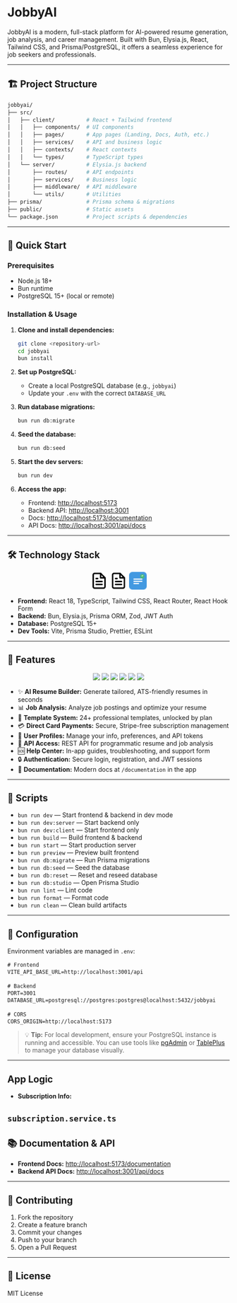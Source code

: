 # JobbyAI

JobbyAI is a modern, full-stack platform for AI-powered resume generation, job analysis, and career management. Built with Bun, Elysia.js, React, Tailwind CSS, and Prisma/PostgreSQL, it offers a seamless experience for job seekers and professionals.

---

## 🏗️ Project Structure

```bash
jobbyai/
├── src/
│   ├── client/          # React + Tailwind frontend
│   │   ├── components/  # UI components
│   │   ├── pages/       # App pages (Landing, Docs, Auth, etc.)
│   │   ├── services/    # API and business logic
│   │   ├── contexts/    # React contexts
│   │   └── types/       # TypeScript types
│   └── server/          # Elysia.js backend
│       ├── routes/      # API endpoints
│       ├── services/    # Business logic
│       ├── middleware/  # API middleware
│       └── utils/       # Utilities
├── prisma/              # Prisma schema & migrations
├── public/              # Static assets
└── package.json         # Project scripts & dependencies
```

---

## 🚀 Quick Start

### Prerequisites

- Node.js 18+
- Bun runtime
- PostgreSQL 15+ (local or remote)

### Installation & Usage

1. **Clone and install dependencies:**

   ```bash
   git clone <repository-url>
   cd jobbyai
   bun install
   ```

2. **Set up PostgreSQL:**
   - Create a local PostgreSQL database (e.g., `jobbyai`)
   - Update your `.env` with the correct `DATABASE_URL`
3. **Run database migrations:**

   ```bash
   bun run db:migrate
   ```

4. **Seed the database:**

   ```bash
   bun run db:seed
   ```

5. **Start the dev servers:**

   ```bash
   bun run dev
   ```

6. **Access the app:**
   - Frontend: [http://localhost:5173](http://localhost:5173)
   - Backend API: [http://localhost:3001](http://localhost:3001)
   - Docs: [http://localhost:5173/documentation](http://localhost:5173/documentation)
   - API Docs: [http://localhost:3001/api/docs](http://localhost:3001/api/docs)

---

## 🛠️ Technology Stack

<div align="center">
  <img src="public/vite.svg" alt="Vite" width="40"/>
  <img src="https://raw.githubusercontent.com/stephenprahl/jobbyai/main/public/vite.svg" alt="Vite" width="40"/>
  <img src="https://raw.githubusercontent.com/stephenprahl/jobbyai/main/extension/icons/icon.svg" alt="JobbyAI" width="40"/>
</div>

- **Frontend:** React 18, TypeScript, Tailwind CSS, React Router, React Hook Form
- **Backend:** Bun, Elysia.js, Prisma ORM, Zod, JWT Auth
- **Database:** PostgreSQL 15+
- **Dev Tools:** Vite, Prisma Studio, Prettier, ESLint

---

## 🌟 Features

<div align="center">
  <img src="https://img.shields.io/badge/AI%20Resume%20Builder-✨-blueviolet"/>
  <img src="https://img.shields.io/badge/Job%20Analysis-📊-blue"/>
  <img src="https://img.shields.io/badge/Templates-24%2B-green"/>
  <img src="https://img.shields.io/badge/Direct%20Payments-💳-orange"/>
  <img src="https://img.shields.io/badge/API%20Access-REST-yellow"/>
  <img src="https://img.shields.io/badge/Help%20Center-🆘-red"/>
</div>

- ✨ **AI Resume Builder:** Generate tailored, ATS-friendly resumes in seconds
- 📊 **Job Analysis:** Analyze job postings and optimize your resume
- 🎨 **Template System:** 24+ professional templates, unlocked by plan
- 💳 **Direct Card Payments:** Secure, Stripe-free subscription management
- 👤 **User Profiles:** Manage your info, preferences, and API tokens
- 📄 **API Access:** REST API for programmatic resume and job analysis
- 🆘 **Help Center:** In-app guides, troubleshooting, and support form
- 🔒 **Authentication:** Secure login, registration, and JWT sessions
- 📝 **Documentation:** Modern docs at `/documentation` in the app

---

## 📝 Scripts

- `bun run dev` — Start frontend & backend in dev mode
- `bun run dev:server` — Start backend only
- `bun run dev:client` — Start frontend only
- `bun run build` — Build frontend & backend
- `bun run start` — Start production server
- `bun run preview` — Preview built frontend
- `bun run db:migrate` — Run Prisma migrations
- `bun run db:seed` — Seed the database
- `bun run db:reset` — Reset and reseed database
- `bun run db:studio` — Open Prisma Studio
- `bun run lint` — Lint code
- `bun run format` — Format code
- `bun run clean` — Clean build artifacts

---

## 🔧 Configuration

Environment variables are managed in `.env`:

```env
# Frontend
VITE_API_BASE_URL=http://localhost:3001/api

# Backend
PORT=3001
DATABASE_URL=postgresql://postgres:postgres@localhost:5432/jobbyai

# CORS
CORS_ORIGIN=http://localhost:5173
```

> 💡 **Tip:** For local development, ensure your PostgreSQL instance is running and accessible. You can use tools like [pgAdmin](https://www.pgadmin.org/) or [TablePlus](https://tableplus.com/) to manage your database visually.

---
## App Logic

- **Subscription Info:**

`subscription.service.ts`
---

## 📚 Documentation & API

- **Frontend Docs:** [http://localhost:5173/documentation](http://localhost:5173/documentation)
- **Backend API Docs:** [http://localhost:3001/api/docs](http://localhost:3001/api/docs)

---

## 🤝 Contributing

1. Fork the repository
2. Create a feature branch
3. Commit your changes
4. Push to your branch
5. Open a Pull Request

---

## 📄 License

MIT License
